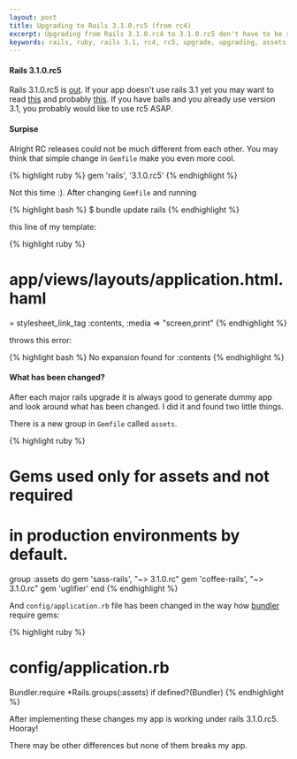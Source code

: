 ```yaml
---
layout: post
title: Upgrading to Rails 3.1.0.rc5 (from rc4)
excerpt: Upgrading from Rails 3.1.0.rc4 to 3.1.0.rc5 don't have to be simple
keywords: rails, ruby, rails 3.1, rc4, rc5, upgrade, upgrading, assets, bundler, assets pipeline
---
```


#### Rails 3.1.0.rc5

Rails 3.1.0.rc5 is [out][rc5-announcement]. If your app doesn't use rails 3.1 yet you may want to read [this][rails-31-upgrade] and probably [this][rails-31-slow-assets]. If you have balls and you already use version 3.1, you probably would like to use rc5 ASAP. 

#### Surpise

Alright RC releases could not be much different from each other. You may think that simple change in `Gemfile` make you even more cool.

{% highlight ruby %}
gem 'rails', '3.1.0.rc5'
{% endhighlight %}

Not this time :). After changing `Gemfile` and running

{% highlight bash %}
$ bundle update rails
{% endhighlight %}

this line of my template:

{% highlight ruby %}
# app/views/layouts/application.html.haml
= stylesheet_link_tag :contents, :media => "screen,print"
{% endhighlight %}

throws this error:

{% highlight bash %}
No expansion found for :contents
{% endhighlight %}

#### What has been changed?

After each major rails upgrade it is always good to generate dummy app and look around what has been changed. I did it and found two little things.

There is a new group in `Gemfile` called `assets`. 

{% highlight ruby %}
# Gems used only for assets and not required
# in production environments by default.
group :assets do
  gem 'sass-rails', "~> 3.1.0.rc"
  gem 'coffee-rails', "~> 3.1.0.rc"
  gem 'uglifier'
end
{% endhighlight %}

And `config/application.rb` file has been changed in the way how [bundler][bundler] require gems:

{% highlight ruby %}
# config/application.rb
Bundler.require *Rails.groups(:assets) if defined?(Bundler)
{% endhighlight %}

After implementing these changes my app is working under rails 3.1.0.rc5. Hooray!

There may be other differences but none of them breaks my app.

[rc5-announcement]: http://groups.google.com/group/rubyonrails-talk/browse_thread/thread/ae3139e531b970a2
[rails-31-upgrade]:http://davidjrice.co.uk/2011/05/25/how-to-upgrade-a-rails-application-to-version-3-1-0.html
[rails-31-slow-assets]: http://martinciu.com/2011/06/rails-3-1-and-slow-asset-pipeline.html
[bundler]: http://gembundler.com/

